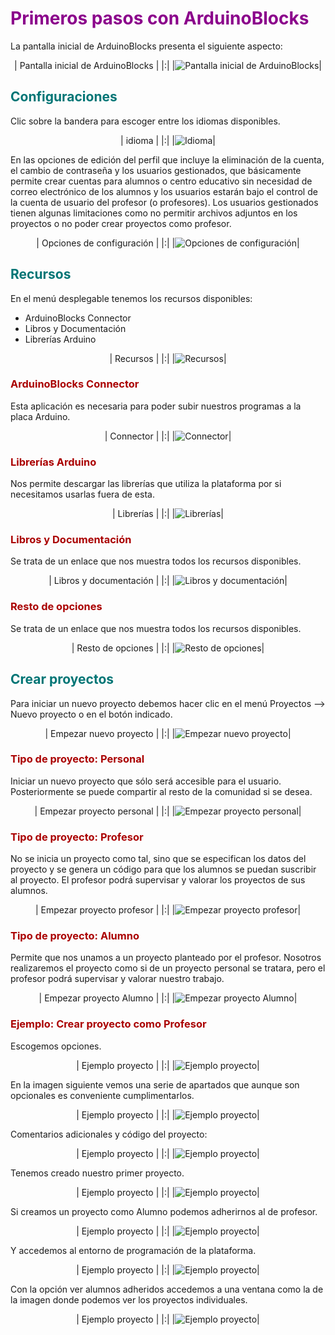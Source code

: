 # <FONT COLOR=#8B008B>Primeros pasos con ArduinoBlocks</font>
La pantalla inicial de ArduinoBlocks presenta el siguiente aspecto:

<center>

| Pantalla inicial de ArduinoBlocks |
|:|
|![Pantalla inicial de ArduinoBlocks](img/AB/pag-ini.png)|

</center>

## <FONT COLOR=#007575>**Configuraciones**</font>
Clic sobre la bandera para escoger entre los idiomas disponibles.

<center>

| idioma |
|:|
|![Idioma](img/AB/idioma.png)|

</center>

En las opciones de edición del perfil que incluye la eliminación de la cuenta, el cambio de contraseña y los usuarios gestionados, que básicamente permite crear cuentas para alumnos o centro educativo sin necesidad de correo electrónico de los alumnos y los usuarios estarán bajo el control de la cuenta de usuario del profesor (o profesores). Los usuarios gestionados tienen algunas limitaciones como no permitir archivos adjuntos en los proyectos o no poder crear proyectos como profesor.

<center>

| Opciones de configuración |
|:|
|![Opciones de configuración](img/AB/opciones.png)|

</center>

## <FONT COLOR=#007575>**Recursos**</font>
En el menú desplegable tenemos los recursos disponibles:
* ArduinoBlocks Connector
* Libros y Documentación
* Librerías Arduino

<center>

| Recursos |
|:|
|![Recursos](img/AB/recursos.png)|

</center>

### <FONT COLOR=#AA0000>ArduinoBlocks Connector</font>
Esta aplicación es necesaria para poder subir nuestros programas a la placa Arduino.

<center>

| Connector |
|:|
|![Connector](img/AB/connector.png)|

</center>

### <FONT COLOR=#AA0000>Librerías Arduino</font>
Nos permite descargar las librerías que utiliza la plataforma por si necesitamos usarlas fuera de esta.

<center>

| Librerías |
|:|
|![Librerías](img/AB/librerias.png)|

</center>

### <FONT COLOR=#AA0000>Libros y Documentación</font>
Se trata de un enlace que nos muestra todos los recursos disponibles.

<center>

| Libros y documentación |
|:|
|![Libros y documentación](img/AB/libros.png)|

</center>

### <FONT COLOR=#AA0000>Resto de opciones</font>
Se trata de un enlace que nos muestra todos los recursos disponibles.

<center>

| Resto de opciones |
|:|
|![Resto de opciones](img/AB/resto.png)|

</center>

## <FONT COLOR=#007575>**Crear proyectos**</font>
Para iniciar un nuevo proyecto debemos hacer clic en el menú Proyectos -->  Nuevo proyecto o en el botón indicado.

<center>

| Empezar nuevo proyecto |
|:|
|![Empezar nuevo proyecto](img/AB/nuevo-proyecto.png)|

</center>

### <FONT COLOR=#AA0000>Tipo de proyecto: Personal</font>
Iniciar un nuevo proyecto que sólo será accesible para el usuario. Posteriormente se puede compartir al resto de la comunidad si se desea.

<center>

| Empezar proyecto personal |
|:|
|![ Empezar proyecto personal](img/AB/ppersonal.png)|

</center>

### <FONT COLOR=#AA0000>Tipo de proyecto: Profesor</font>
No se inicia un proyecto como tal, sino que se especifican los datos del proyecto y se genera un código para que los alumnos se puedan suscribir al proyecto. El profesor podrá supervisar y valorar los proyectos de sus alumnos.

<center>

| Empezar proyecto profesor |
|:|
|![ Empezar proyecto profesor](img/AB/pprofe.png)|

</center>

### <FONT COLOR=#AA0000>Tipo de proyecto: Alumno</font>
Permite que nos unamos a un proyecto planteado por el profesor. Nosotros realizaremos el proyecto como si de un proyecto personal se tratara, pero el profesor podrá supervisar y valorar nuestro trabajo.

<center>

| Empezar proyecto Alumno |
|:|
|![ Empezar proyecto Alumno](img/AB/palum.png)|

</center>

### <FONT COLOR=#AA0000>Ejemplo: Crear proyecto como Profesor</font>
Escogemos opciones.

<center>

| Ejemplo proyecto |
|:|
|![Ejemplo proyecto](img/AB/ejemplo-p1.png)|

</center>

En la imagen siguiente vemos una serie de apartados que aunque son opcionales es conveniente cumplimentarlos.

<center>

| Ejemplo proyecto |
|:|
|![Ejemplo proyecto](img/AB/ejemplo-p2.png)|

</center>

Comentarios adicionales y código del proyecto:

<center>

| Ejemplo proyecto |
|:|
|![Ejemplo proyecto](img/AB/ejemplo-p3.png)|

</center>

Tenemos creado nuestro primer proyecto.

<center>

| Ejemplo proyecto |
|:|
|![Ejemplo proyecto](img/AB/ejemplo-p4.png)|

</center>

Si creamos un proyecto como Alumno podemos adherirnos al de profesor.

<center>

| Ejemplo proyecto |
|:|
|![Ejemplo proyecto](img/AB/ejemplo-p5.png)|

</center>

Y accedemos al entorno de programación de la plataforma.

<center>

| Ejemplo proyecto |
|:|
|![Ejemplo proyecto](img/AB/ejemplo-p6.png)|

</center>

Con la opción ver alumnos adheridos accedemos a una ventana como la de la imagen donde podemos ver los proyectos individuales.

<center>

| Ejemplo proyecto |
|:|
|![Ejemplo proyecto](img/AB/ejemplo-p7.png)|

</center>
